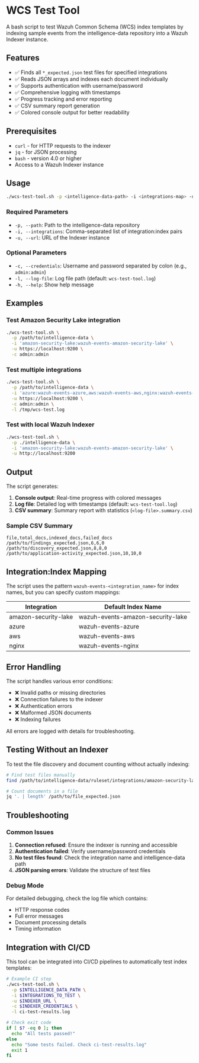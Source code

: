 # WCS Test Tool

A bash script to test Wazuh Common Schema (WCS) index templates by indexing sample events from the intelligence-data repository into a Wazuh Indexer instance.

## Features

- ✅ Finds all `*_expected.json` test files for specified integrations
- ✅ Reads JSON arrays and indexes each document individually
- ✅ Supports authentication with username/password
- ✅ Comprehensive logging with timestamps
- ✅ Progress tracking and error reporting
- ✅ CSV summary report generation
- ✅ Colored console output for better readability

## Prerequisites

- `curl` - for HTTP requests to the indexer
- `jq` - for JSON processing
- `bash` - version 4.0 or higher
- Access to a Wazuh Indexer instance

## Usage

```bash
./wcs-test-tool.sh -p <intelligence-data-path> -i <integrations-map> -u <indexer-url> [options]
```

### Required Parameters

- `-p, --path`: Path to the intelligence-data repository
- `-i, --integrations`: Comma-separated list of integration:index pairs
- `-u, --url`: URL of the Indexer instance

### Optional Parameters

- `-c, --credentials`: Username and password separated by colon (e.g., `admin:admin`)
- `-l, --log-file`: Log file path (default: `wcs-test-tool.log`)
- `-h, --help`: Show help message

## Examples

### Test Amazon Security Lake integration

```bash
./wcs-test-tool.sh \
  -p /path/to/intelligence-data \
  -i 'amazon-security-lake:wazuh-events-amazon-security-lake' \
  -u https://localhost:9200 \
  -c admin:admin
```

### Test multiple integrations

```bash
./wcs-test-tool.sh \
  -p /path/to/intelligence-data \
  -i 'azure:wazuh-events-azure,aws:wazuh-events-aws,nginx:wazuh-events-nginx' \
  -u https://localhost:9200 \
  -c admin:admin \
  -l /tmp/wcs-test.log
```

### Test with local Wazuh Indexer

```bash
./wcs-test-tool.sh \
  -p ./intelligence-data \
  -i 'amazon-security-lake:wazuh-events-amazon-security-lake' \
  -u http://localhost:9200
```

## Output

The script generates:

1. **Console output**: Real-time progress with colored messages
2. **Log file**: Detailed log with timestamps (default: `wcs-test-tool.log`)
3. **CSV summary**: Summary report with statistics (`<log-file>.summary.csv`)

### Sample CSV Summary

```csv
file,total_docs,indexed_docs,failed_docs
/path/to/findings_expected.json,6,6,0
/path/to/discovery_expected.json,8,8,0
/path/to/application-activity_expected.json,10,10,0
```

## Integration:Index Mapping

The script uses the pattern `wazuh-events-<integration_name>` for index names, but you can specify custom mappings:

| Integration | Default Index Name |
|-------------|-------------------|
| amazon-security-lake | wazuh-events-amazon-security-lake |
| azure | wazuh-events-azure |
| aws | wazuh-events-aws |
| nginx | wazuh-events-nginx |

## Error Handling

The script handles various error conditions:

- ❌ Invalid paths or missing directories
- ❌ Connection failures to the indexer
- ❌ Authentication errors
- ❌ Malformed JSON documents
- ❌ Indexing failures

All errors are logged with details for troubleshooting.

## Testing Without an Indexer

To test the file discovery and document counting without actually indexing:

```bash
# Find test files manually
find /path/to/intelligence-data/ruleset/integrations/amazon-security-lake/test -name "*_expected.json"

# Count documents in a file
jq '. | length' /path/to/file_expected.json
```

## Troubleshooting

### Common Issues

1. **Connection refused**: Ensure the indexer is running and accessible
2. **Authentication failed**: Verify username/password credentials
3. **No test files found**: Check the integration name and intelligence-data path
4. **JSON parsing errors**: Validate the structure of test files

### Debug Mode

For detailed debugging, check the log file which contains:
- HTTP response codes
- Full error messages
- Document processing details
- Timing information

## Integration with CI/CD

This tool can be integrated into CI/CD pipelines to automatically test index templates:

```bash
# Example CI step
./wcs-test-tool.sh \
  -p $INTELLIGENCE_DATA_PATH \
  -i $INTEGRATIONS_TO_TEST \
  -u $INDEXER_URL \
  -c $INDEXER_CREDENTIALS \
  -l ci-test-results.log

# Check exit code
if [ $? -eq 0 ]; then
  echo "All tests passed!"
else
  echo "Some tests failed. Check ci-test-results.log"
  exit 1
fi
```